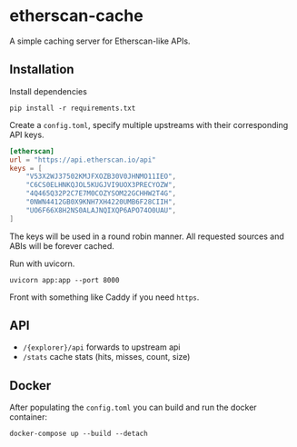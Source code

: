 # etherscan-cache

A simple caching server for Etherscan-like APIs.

## Installation

Install dependencies
```
pip install -r requirements.txt
```

Create a `config.toml`, specify multiple upstreams with their corresponding API keys.
```toml
[etherscan]
url = "https://api.etherscan.io/api"
keys = [
    "V53X2WJ37502KMJFXOZB30V0JHNMO11IEO",
    "C6CS0ELHNKQJOL5KUGJVI9UOX3PRECYOZW",
    "4Q465Q32P2C7E7M0COZYSOM22GCHHW2T4G",
    "0NWN4412GB0X9KNH7XH4220UMB6F28CIIH",
    "UO6F66X8H2NS0ALAJNQIXQP6APO74O0UAU",
]
```

The keys will be used in a round robin manner. All requested sources and ABIs will be forever cached.

Run with uvicorn.
```
uvicorn app:app --port 8000
```

Front with something like Caddy if you need `https`.

## API

- `/{explorer}/api` forwards to upstream api
- `/stats` cache stats (hits, misses, count, size)


## Docker

After populating the `config.toml` you can build and run the docker container:

`docker-compose up --build --detach`
